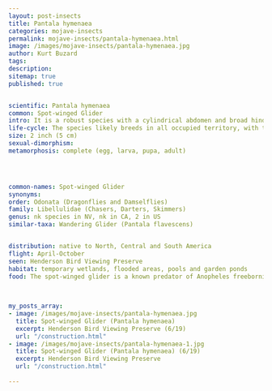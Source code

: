 ```yaml
---
layout: post-insects
title: Pantala hymenaea
categories: mojave-insects
permalink: mojave-insects/pantala-hymenaea.html
image: /images/mojave-insects/pantala-hymenaea.jpg
author: Kurt Buzard
tags: 
description: 
sitemap: true
published: true


scientific: Pantala hymenaea
common: Spot-winged Glider
intro: It is a robust species with a cylindrical abdomen and broad hindwings. The eyes are red and the face is also red in breeding males. The general body color is brown, and females and immatures have a diagonal white marking on the thorax. There is a small dark brown spot at the base of the hindwings which distinguishes this species from the otherwise similar Wandering Glider (Pantala flavescens).
life-cycle: The species likely breeds in all occupied territory, with the exception of British Columbia and Manitoba, where it is probably a vagrant. Breeding takes place in temporary wetlands, flooded areas, pools and garden ponds. The most important factor for successful breeding is likely the absence of fish, as the nymphs feed in the open.
size: 2 inch (5 cm)
sexual-dimorphism: 
metamorphosis: complete (egg, larva, pupa, adult)




common-names: Spot-winged Glider
synonyms: 
order: Odonata (Dragonflies and Damselflies)
family: Libellulidae (Chasers, Darters, Skimmers)
genus: nk species in NV, nk in CA, 2 in US
similar-taxa: Wandering Glider (Pantala flavescens)


distribution: native to North, Central and South America
flight: April-October
seen: Henderson Bird Viewing Preserve
habitat: temporary wetlands, flooded areas, pools and garden ponds
food: The spot-winged glider is a known predator of Anopheles freeborni, the western malaria mosquito. It primarily feeds on A. freeborni at dusk. Carnivorous, catching prey in the air.
 
   

my_posts_array:
- image: /images/mojave-insects/pantala-hymenaea.jpg
  title: Spot-winged Glider (Pantala hymenaea)
  excerpt: Henderson Bird Viewing Preserve (6/19)
  url: "/construction.html"
- image: /images/mojave-insects/pantala-hymenaea-1.jpg
  title: Spot-winged Glider (Pantala hymenaea) (6/19)
  excerpt: Henderson Bird Viewing Preserve
  url: "/construction.html"
 
---
```

  
  
 <p></p>
  